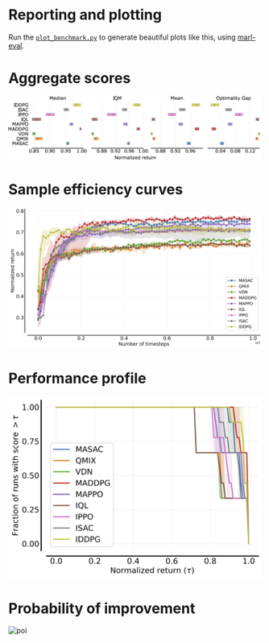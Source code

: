 # Reporting and plotting

Run the [`plot_benchmark.py`](plot_benchmark.py) to generate beautiful plots like this, using [marl-eval](https://github.com/instadeepai/marl-eval).

# Aggregate scores
![aggregate_scores]( https://raw.githubusercontent.com/matteobettini/benchmarl_sphinx_theme/master/benchmarl_sphinx_theme/static/img/benchmarks/vmas/aggregate_scores.png)
# Sample efficiency curves
![sample_efficiancy](https://raw.githubusercontent.com/matteobettini/benchmarl_sphinx_theme/master/benchmarl_sphinx_theme/static/img/benchmarks/vmas/environemnt_sample_efficiency_curves.png)
# Performance profile
![performace_profile](https://raw.githubusercontent.com/matteobettini/benchmarl_sphinx_theme/master/benchmarl_sphinx_theme/static/img/benchmarks/vmas/performance_profile_figure.png)
# Probability of improvement
![poi](https://drive.google.com/uc?export=view&id=1MZujCPhRkCulj1P5oOZoMWfJxAA2x2te)
